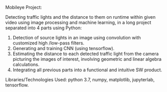 Mobileye Project:

Detecting traffic lights and the distance to them on runtime within given video using image processing and machine learning, in a long project separated into 4 parts using Python:
1. Detection of source lights in an image using convolution with customized high /low-pass filters.
2. Generating and training CNN (using tensorflow).
3. Estimating the distance to each detected traffic light from the camera picturing the images of interest, involving geometric and linear algebra calculations.
4. Integrating all previous parts into a functional and intuitive SW product.   

Libraries/Technologies Used: python 3.7, numpy, matplotlib, jupyterlab, tensorflow.
